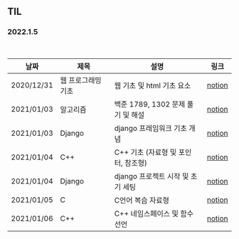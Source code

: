 ## TIL

### 2022.1.5

<br/>

| 날짜 | 제목  | 설명              | 링크     |
| ---- | ----- | ----------------- | -------- |
| 2020/12/31 | 웹 프로그래밍 기초 | 웹 기초 및 html 기초 요소 | [notion](https://pinto-lemon-f3a.notion.site/0bf7c678b8da4477bc2b101341f37bfa) |
| 2021/01/03 | 알고리즘 | 백준 1789, 1302 문제 풀기 및 해설  | [notion](https://pinto-lemon-f3a.notion.site/7512372ca8554d70ae0d52bd3199e92b) |
| 2021/01/03 | Django | django 프레임워크 기초 개념  | [notion](https://pinto-lemon-f3a.notion.site/Django-c6253d70e38240368f655e5eddd0f453) |
| 2021/01/04 | C++ | C++ 기초 (자료형 및 포인터, 참조형)  | [notion](https://pinto-lemon-f3a.notion.site/C-6d72e97f6a084c4b851e52ec7282ebfe) |
| 2021/01/04 | Django | django 프로젝트 시작 및 초기 세팅  | [notion](https://pinto-lemon-f3a.notion.site/Django-63d2a0f393ac4dddafdcbc861aba8eae) |
| 2021/01/05 | C | C언어 복습 자료형  | [notion](https://pinto-lemon-f3a.notion.site/C-a8a89c002c9843488eeb48954d0704b1) |
| 2021/01/06 | C++ | C++ 네임스페이스 및 함수선언  | [notion](https://pinto-lemon-f3a.notion.site/C-732dca7ab9754511afc6232ff0c82601) |
